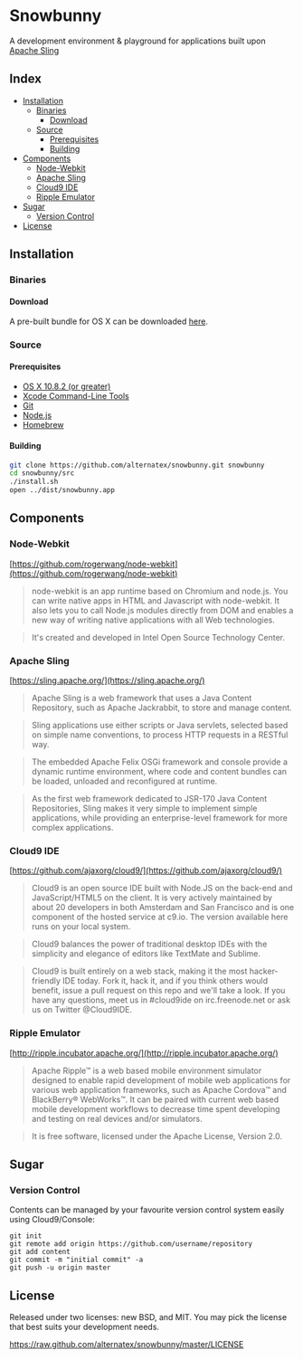 Snowbunny
=============

A development environment & playground for applications built upon [Apache Sling](http://sling.apache.org)

Index
------------

- [Installation](#installation)
  - [Binaries](#binaries)
      - [Download](#download)
  - [Source](#source)
      - [Prerequisites](#prerequisites)
      - [Building](#building)
- [Components](#components)
  - [Node-Webkit](#node-webkit)
  - [Apache Sling](#apache-sling)
  - [Cloud9 IDE](#cloud9-ide)
  - [Ripple Emulator](#ripple-emulator)
- [Sugar](#sugar)
  - [Version Control](#version-control)
- [License](#license)

<!--
- [Tour](#tour)
  - [Tray Menu](#tour-tray-menu)
  - [Cloud9 IDE](#tour-cloud9-ide)
  - [Sling Browser](#tour-sling-browser)
  - [Sling Console](#tour-sling-console)
  - [Ripple Emulator](#tour-ripple-emulator)
  - [Version Control](#tour-version-control)
-->

<!--
Bootstrap
------------

Cloud9 is started automatically with it's process bound to Snowbunny as parent process. 

Post starting Cloud9 Sling availability is checked using an HTTP request. XXX this request fails a Sling instance will be started automatically aswell. 

A WebDav mount to connect the two is initiated as soon as Sling is ready to operate.
-->

Installation
------------

### Binaries

#### Download

A pre-built bundle for OS X can be downloaded [here](http://www.mega.nz/).

### Source

#### Prerequisites

* [OS X 10.8.2 (or greater)](http://www.apple.com/osx)
* [Xcode Command-Line Tools](https://developer.apple.com/xcode/)
* [Git](http://git-scm.com/)
* [Node.js](http://nodejs.org)
* [Homebrew](http://mxcl.github.io/homebrew/)

#### Building

```bash
git clone https://github.com/alternatex/snowbunny.git snowbunny
cd snowbunny/src
./install.sh
open ../dist/snowbunny.app
```
<!--
Tour
------------

<a target="_blank" href="assets/preview/highres.tray-menu.jpg">
  <img src="assets/preview/tray-menu.jpg" alt="Tray Menu"/><br/>
  ***Tray Menu***
</a>

<a target="_blank" href="https://raw.github.com/alternatex/snowbunny/release/src/assets/preview/cloud9-ide.png">
  <img style="max-width: 200px;" src="https://raw.github.com/alternatex/snowbunny/release/src/assets/preview/cloud9-ide.png" alt="Cloud9 IDE"/><br/>
  ***Cloud9 IDE***
</a>

<a target="_blank" href="assets/preview/highres.webdav-connect.jpg">
  <img src="assets/preview/webdav-connect.jpg" alt="WebDav Connect"/><br/>
  ***WebDav Connect***
</a>

<a target="_blank" href="assets/preview/highres.browser.jpg">
  <img src="assets/preview/browser.jpg" alt="Browser"/><br/>
  ***Browser***
</a>

<a target="_blank" href="assets/preview/highres.console.jpg">
  <img src="assets/preview/console.jpg" alt="Console"/><br/>
  ***Console***
</a>

<a target="_blank" href="assets/preview/highres.ripple-emulator.jpg">
  <img src="assets/preview/ripple-emulator.jpg" alt="Ripple Emulator"/><br/>
  ***Ripple Emulator***
</a>

<a target="_blank" href="assets/preview/highres.version-control.jpg">
  <img src="assets/preview/version-control.jpg" alt="Version Control"/><br/>
  ***Version Control***
</a>
-->
Components
------------

### Node-Webkit

[https://github.com/rogerwang/node-webkit](https://github.com/rogerwang/node-webkit)

> node-webkit is an app runtime based on Chromium and node.js. You can write native apps in HTML and Javascript with node-webkit. It also lets you to call Node.js modules directly from DOM and enables a new way of writing native applications with all Web technologies.

> It's created and developed in Intel Open Source Technology Center.

### Apache Sling

[https://sling.apache.org/](https://sling.apache.org/)

> Apache Sling is a web framework that uses a Java Content Repository, such as Apache Jackrabbit, to store and manage content.

> Sling applications use either scripts or Java servlets, selected based on simple name conventions, to process HTTP requests in a RESTful way.

> The embedded Apache Felix OSGi framework and console provide a dynamic runtime environment, where code and content bundles can be loaded, unloaded and reconfigured at runtime.

> As the first web framework dedicated to JSR-170 Java Content Repositories, Sling makes it very simple to implement simple applications, while providing an enterprise-level framework for more complex applications.

### Cloud9 IDE

[https://github.com/ajaxorg/cloud9/](https://github.com/ajaxorg/cloud9/)

> Cloud9 is an open source IDE built with Node.JS on the back-end and JavaScript/HTML5 on the client. It is very actively maintained by about 20 developers in both Amsterdam and San Francisco and is one component of the hosted service at c9.io. The version available here runs on your local system.

> Cloud9 balances the power of traditional desktop IDEs with the simplicity and elegance of editors like TextMate and Sublime.

> Cloud9 is built entirely on a web stack, making it the most hacker-friendly IDE today. Fork it, hack it, and if you think others would benefit, issue a pull request on this repo and we'll take a look. If you have any questions, meet us in #cloud9ide on irc.freenode.net or ask us on Twitter @Cloud9IDE.

### Ripple Emulator

[http://ripple.incubator.apache.org/](http://ripple.incubator.apache.org/)

> Apache Ripple™ is a web based mobile environment simulator designed to enable rapid development of mobile web applications for various web application frameworks, such as Apache Cordova™ and BlackBerry® WebWorks™. It can be paired with current web based mobile development workflows to decrease time spent developing and testing on real devices and/or simulators.

> It is free software, licensed under the Apache License, Version 2.0.

Sugar
------------

### Version Control

Contents can be managed by your favourite version control system easily using Cloud9/Console:

```shell
git init
git remote add origin https://github.com/username/repository
git add content 
git commit -m "initial commit" -a
git push -u origin master
```

License
------------
Released under two licenses: new BSD, and MIT. You may pick the
license that best suits your development needs.

https://raw.github.com/alternatex/snowbunny/master/LICENSE